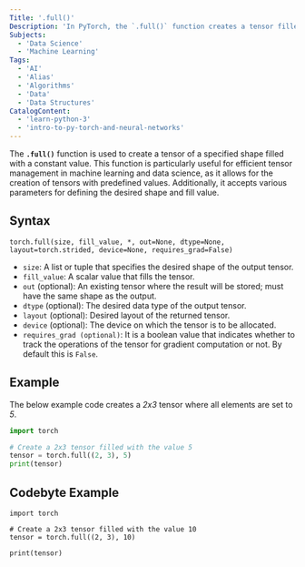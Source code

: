 ```yaml
---
Title: '.full()' 
Description: 'In PyTorch, the `.full()` function creates a tensor filled with a specified value and shape according according to the dimensions provided.' 
Subjects:
  - 'Data Science'
  - 'Machine Learning'
Tags:
  - 'AI'
  - 'Alias'
  - 'Algorithms'
  - 'Data'
  - 'Data Structures'
CatalogContent:
  - 'learn-python-3'
  - 'intro-to-py-torch-and-neural-networks'
---
```


The **`.full()`** function is used to create a tensor of a specified shape filled with a constant value. This function is particularly useful for efficient tensor management in machine learning and data science, as it allows for the creation of tensors with predefined values. Additionally, it accepts various parameters for defining the desired shape and fill value.

## Syntax

```pseudo 
torch.full(size, fill_value, *, out=None, dtype=None, layout=torch.strided, device=None, requires_grad=False)
```
- `size`: A list or tuple that specifies the desired shape of the output tensor.
- `fill_value`: A scalar value that fills the tensor.
- `out` (optional): An existing tensor where the result will be stored; must have the same shape as the output. 
- `dtype` (optional): The desired data type of the output tensor.
- `layout` (optional): Desired layout of the returned tensor.
- `device` (optional): The device on which the tensor is to be allocated. 
- `requires_grad (optional)`: It is a boolean value that indicates whether to track the operations of the tensor for gradient computation or not. By default this is `False`.

## Example

The below example code creates a *2x3* tensor where all elements are set to *5*.

```py
import torch

# Create a 2x3 tensor filled with the value 5
tensor = torch.full((2, 3), 5)
print(tensor)

```
## Codebyte Example

```codebyte/python
import torch

# Create a 2x3 tensor filled with the value 10
tensor = torch.full((2, 3), 10)

print(tensor)  
```


  


